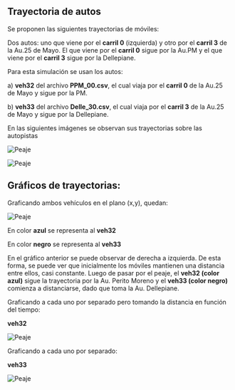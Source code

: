 ## Trayectoria de autos

Se proponen las siguientes trayectorias de móviles:

Dos autos: uno que viene por el __carril 0__ (izquierda) y otro por el __carril 3__ de la Au.25 de Mayo. El que viene por el __carril 0__ sigue por la Au.PM y el que viene por el __carril 3__ sigue por la Dellepiane.

Para esta simulación se usan los autos: 

a) __veh32__ del archivo __PPM_00.csv__, el cual viaja por el __carril 0__ de la Au.25 de Mayo y sigue por la PM.

b) __veh33__ del archivo __Delle_30.csv__, el cual viaja por el __carril 3__ de la Au.25 de Mayo y sigue por la Dellepiane.

En las siguientes imágenes se observan sus trayectorias sobre las autopistas

![Peaje](Imgs/Movil_hacia_PM.png)

![Peaje](Imgs/Movil_hacia_Dell.png)


## Gráficos de trayectorias:

Graficando ambos vehículos en el plano (x,y), quedan:

![Peaje](Imgs/Ambos_Veh.png)

En color __azul__ se representa al __veh32__

En color __negro__ se representa al __veh33__

En el gráfico anterior se puede observar de derecha a izquierda. De esta forma, se puede ver que inicialmente los móviles mantienen una distancia entre ellos, casi constante. Luego de pasar por el peaje, el __veh32 (color azul)__ sigue la trayectoria por la Au. Perito Moreno y el __veh33 (color negro)__ comienza a distanciarse, dado que toma la Au. Dellepiane.

Graficando a cada uno por separado pero tomando la distancia en función del tiempo:

__veh32__

![Peaje](Imgs/Veh_32.png)

Graficando a cada uno por separado:

__veh33__

![Peaje](Imgs/Veh_32.png)



